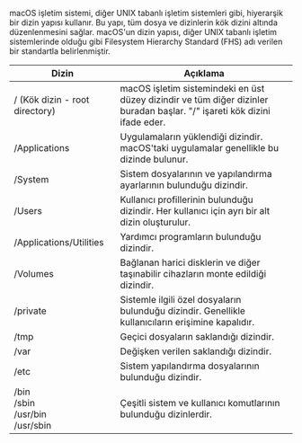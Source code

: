 macOS işletim sistemi, diğer UNIX tabanlı işletim sistemleri gibi, hiyerarşik bir dizin yapısı kullanır. Bu yapı, tüm dosya ve dizinlerin kök dizini altında düzenlenmesini sağlar. macOS'un dizin yapısı, diğer UNIX tabanlı işletim sistemlerinde olduğu gibi Filesystem Hierarchy Standard (FHS) adı verilen bir standartla belirlenmiştir. 

| Dizin | Açıklama |
| - | - |
| / (Kök dizin - root directory) | macOS işletim sistemindeki en üst düzey dizindir ve tüm diğer dizinler buradan başlar. "/" işareti kök dizini ifade eder. |
| /Applications | Uygulamaların yüklendiği dizindir. macOS'taki uygulamalar genellikle bu dizinde bulunur. |
| /System | Sistem dosyalarının ve yapılandırma ayarlarının bulunduğu dizindir. | 
| /Users | Kullanıcı profillerinin bulunduğu dizindir. Her kullanıcı için ayrı bir alt dizin oluşturulur. |
| /Applications/Utilities | Yardımcı programların bulunduğu dizindir. |
| /Volumes | Bağlanan harici disklerin ve diğer taşınabilir cihazların monte edildiği dizindir. |
| /private | Sistemle ilgili özel dosyaların bulunduğu dizindir. Genellikle kullanıcıların erişimine kapalıdır. |
| /tmp | Geçici dosyaların saklandığı dizindir. |
| /var | Değişken verilen saklandığı dizindir. |
| /etc | Sistem yapılandırma dosyalarının bulunduğu dizindir. |
| /bin <br/> /sbin <br/> /usr/bin <br/> /usr/sbin | Çeşitli sistem ve kullanıcı komutlarının bulunduğu dizinlerdir. |

